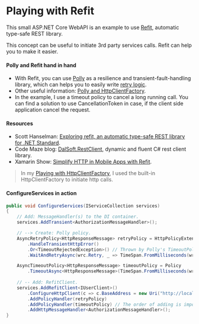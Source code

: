 # Playing with Refit

This small ASP.NET Core WebAPI is an example to use [Refit](https://reactiveui.github.io/refit "Refit"), automatic type-safe REST library.

This concept can be useful to initiate 3rd party services calls. Refit can help you to make it easier. 

#### Polly and Refit hand in hand

- With Refit, you can use [Polly](https://github.com/App-vNext/Polly "Polly") as a resilience and transient-fault-handling library, which can helps you to easily write [retry logic](https://docs.microsoft.com/en-ie/aspnet/core/fundamentals/http-requests?view=aspnetcore-2.2#use-polly-based-handlers "retry logic").
- Other useful information: [Polly and HttpClientFactory](https://github.com/App-vNext/Polly/wiki/Polly-and-HttpClientFactory "Polly and HttpClientFactory").
- In the example, I use a timeout policy to cancel a long running call. You can find a solution to use CancellationToken in case, if the client side application cancel the request.

#### Resources

- Scott Hanselman: [Exploring refit, an automatic type-safe REST library for .NET Standard](https://www.hanselman.com/blog/ExploringRefitAnAutomaticTypesafeRESTLibraryForNETStandard.aspx "Exploring refit, an automatic type-safe REST library for .NET Standard").
- Code Maze blog: [DalSoft.RestClient](https://code-maze.com/dalsoft-restclient-consume-any-rest-api "DalSoft.RestClient"), dynamic and fluent C# rest client library.
- Xamarin Show: [Simplify HTTP in Mobile Apps with Refit](https://www.youtube.com/watch?v=IUP0XFs6XRI "Simplify HTTP in Mobile Apps with Refit").

> In my [Playing with HttpClientFactory](https://github.com/19balazs86/PlayingWithHttpClientFactory "Playing with HttpClientFactory"), I used the built-in HttpClientFactory to initiate http calls.

#### ConfigureServices in action

```csharp
public void ConfigureServices(IServiceCollection services)
{
    // Add: MessageHandler(s) to the DI container.
    services.AddTransient<AuthorizationMessageHandler>();

    // --> Create: Polly policy.
    AsyncRetryPolicy<HttpResponseMessage> retryPolicy = HttpPolicyExtensions
        .HandleTransientHttpError()
        .Or<TimeoutRejectedException>() // Thrown by Polly's TimeoutPolicy if the inner call gets timeout.
        .WaitAndRetryAsync(wrc.Retry, _ => TimeSpan.FromMilliseconds(wrc.Wait));

    AsyncTimeoutPolicy<HttpResponseMessage> timeoutPolicy = Policy
        .TimeoutAsync<HttpResponseMessage>(TimeSpan.FromMilliseconds(wrc.Timeout));
    
    // -- Add: RefitClient.
    services.AddRefitClient<IUserClient>()
        .ConfigureHttpClient(c => c.BaseAddress = new Uri("http://localhost:5000"))
        .AddPolicyHandler(retryPolicy)
        .AddPolicyHandler(timeoutPolicy) // The order of adding is imporant!
        .AddHttpMessageHandler<AuthorizationMessageHandler>();
}
```
